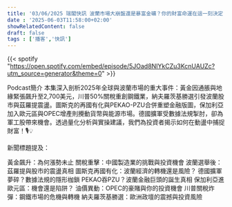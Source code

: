 ```yaml
---
title: '03/06/2025 瑞閣快訊 波蘭市場大崩盤還是暴富金礦？你的財富命運在這一刻決定！'
date : '2025-06-03T11:58:00+02:00'
showRelatedContent: false
draft: false
tags : ['播客','快訊']
---
```

{{< spotify "https://open.spotify.com/embed/episode/5JOad8NIYkCZu3KcnUAUZc?utm_source=generator&theme=0" >}}

Podcast簡介
本集深入剖析2025年全球與波蘭市場的重大事件：黃金因通脹與地緣緊張飆升至2,700美元，川普50%關稅重創鋼鐵業，納夫羅茨基勝選引發波蘭股市與茲羅提震盪。圖斯克的再國有化與PEKAO-PZU合併重塑金融版圖，保加利亞加入歐元區與OPEC增產則攪動貨幣與能源市場。德國擴軍受數據法規掣肘，卻為軍工股帶來機會。透過量化分析與實操建議，我們為投資者揭示如何在動盪中捕捉財富！🎙️💡

新聞標題提及：

黃金飆升：為何漲勢未止
關稅重擊：中國製造業的挑戰與投資機會
波蘭選舉後：茲羅提與股市的震盪真相
圖斯克再國有化：波蘭經濟的轉機還是風險？
德國擴軍夢碎？數據法規的隱形枷鎖
PEKAO吞PZU？波蘭金融巨頭的誕生真相
保加利亞進歐元區：機會還是陷阱？
油價異動：OPEC的豪賭與你的投資機會
川普關稅炸彈：鋼鐵市場的危機與轉機
納夫羅茨基勝選：歐洲政壇的震撼與投資風險